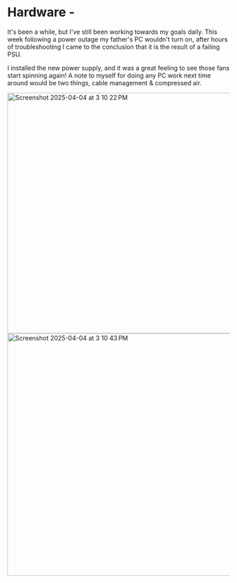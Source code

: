 # Hardware -

It's been a while, but I've still been working towards my goals daily. This week following a power outage my father's PC wouldn't turn on, after hours of troubleshooting I came to the conclusion that it is the result of a failing PSU. 

I installed the new power supply, and it was a great feeling to see those fans start spinning again! A note to myself for doing any PC work next time around would be two things, cable management & compressed air.

<img width="546" alt="Screenshot 2025-04-04 at 3 10 22 PM" src="https://github.com/user-attachments/assets/ea65c71a-b902-422d-a127-7b939a5e5096" />

<img width="550" alt="Screenshot 2025-04-04 at 3 10 43 PM" src="https://github.com/user-attachments/assets/422f9a4a-0504-4837-80b8-aa32eddddd82" />
